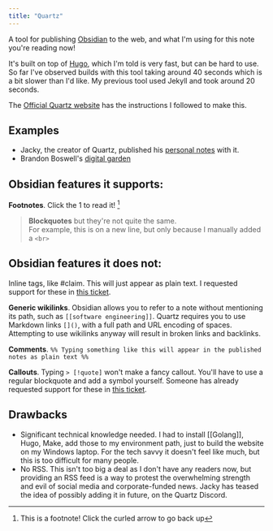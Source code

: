 ```yaml
---
title: "Quartz"
---
```


A tool for publishing [Obsidian](notes/obsidian) to the web, and what I'm using for this note you're reading now!

It's built on top of [Hugo](notes/Hugo), which I'm told is very fast, but can be hard to use. So far I've observed builds with this tool taking around 40 seconds which is a bit slower than I'd like. My previous tool used Jekyll and took around 20 seconds.

The [Official Quartz website](http://quartz.jzhao.xyz/) has the instructions I followed to make this.

## Examples

- Jacky, the creator of Quartz, published his [personal notes](https://jzhao.xyz/) with it.
- Brandon Boswell's [digital garden](https://brandonkboswell.com/)

## Obsidian features it supports:

**Footnotes**. Click the 1 to read it! [^1]

> **Blockquotes** but they're not quite the same.<br />
> For example, this is on a new line, but only because I manually added a `<br>`



## Obsidian features it does not:

Inline tags, like #claim. This will just appear as plain text. I requested support for these in [this ticket](https://github.com/jackyzha0/quartz/issues/161).

**Generic wikilinks**. Obsidian allows you to refer to a note without mentioning its path, such as `[[software engineering]]`. Quartz requires you to use Markdown links `[]()`, with a full path and URL encoding of spaces. Attempting to use wikilinks anyway will result in broken links and backlinks.

**Comments**. `%% Typing something like this will appear in the published notes as plain text %%`

**Callouts**. Typing `> [!quote]` won't make a fancy callout. You'll have to use a regular blockquote and add a symbol yourself. Someone has already requested support for these in [this ticket](https://github.com/jackyzha0/quartz/issues/80).

## Drawbacks
- Significant technical knowledge needed. I had to install [[Golang]], Hugo, Make, add those to my environment path, just to build the website on my Windows laptop. For the tech savvy it doesn't feel like much, but this is too difficult for many people. 
- No RSS. This isn't too big a deal as I don't have any readers now, but providing an RSS feed is a way to protest the overwhelming strength and evil of social media and corporate-funded news. Jacky has teased the idea of possibly adding it in future, on the Quartz Discord.

[^1]: This is a footnote! Click the curled arrow to go back up